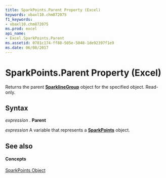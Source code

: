 ```yaml
---
title: SparkPoints.Parent Property (Excel)
keywords: vbaxl10.chm872075
f1_keywords:
- vbaxl10.chm872075
ms.prod: excel
api_name:
- Excel.SparkPoints.Parent
ms.assetid: 0781c174-ff88-505e-5048-1de92397f1e9
ms.date: 06/08/2017
---
```



# SparkPoints.Parent Property (Excel)

Returns the parent  **[SparklineGroup](Excel.SparklineGroup.md)** object for the specified object. Read-only.


## Syntax

 _expression_ . **Parent**

 _expression_ A variable that represents a **[SparkPoints](Excel.SparkPoints.md)** object.


## See also


#### Concepts


[SparkPoints Object](Excel.SparkPoints.md)

